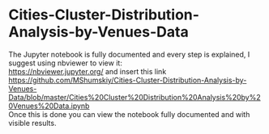 # Cities-Cluster-Distribution-Analysis-by-Venues-Data
The Jupyter notebook is fully documented and every step is explained, I suggest using nbviewer to view it:  
https://nbviewer.jupyter.org/ and insert this link https://github.com/MShumskiy/Cities-Cluster-Distribution-Analysis-by-Venues-Data/blob/master/Cities%20Cluster%20Distribution%20Analysis%20by%20Venues%20Data.ipynb  
Once this is done you can view the notebook fully documented and with visible results.
